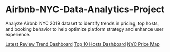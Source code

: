 # Airbnb-NYC-Data-Analytics-Project
Analyze Airbnb NYC 2019 dataset to identify trends in pricing, top hosts, and booking behavior to help optimize platform strategy and enhance user experience.

[Latest Review Trend Dashboard](https://public.tableau.com/views/IntroReviewTrend/lastreviews?:language=en-US&:sid=&:display_count=n&:origin=viz_share_link)
[Top 10 Hosts Dashboard](https://public.tableau.com/views/Top_10_hosts_17099526095140/Dashboard1?:language=en-US&:sid=&:display_count=n&:origin=viz_share_link)
[NYC Price Map](https://public.tableau.com/views/PriceMap_17099566254290/RawPriceMap?:language=en-US&:sid=&:display_count=n&:origin=viz_share_link)

